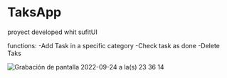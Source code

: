 # TaksApp

proyect developed whit sufitUI

functions: -Add Task in a specific category
           -Check task as done
           -Delete Taks
           
![Grabación de pantalla 2022-09-24 a la(s) 23 36 14](https://user-images.githubusercontent.com/72414242/192125979-0be37e9b-1a49-4076-899a-8176525db041.gif)

